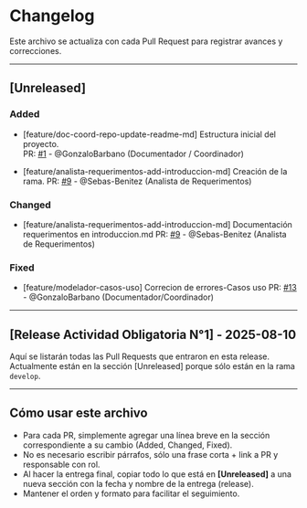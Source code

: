 # Changelog

Este archivo se actualiza con cada Pull Request para registrar avances y correcciones.

---

## [Unreleased]

### Added

- [feature/doc-coord-repo-update-readme-md] Estructura inicial del proyecto.  
  PR: [#1](https://github.com/GonzaloBarbano/SistemaProductoraVideos/pull/2) - @GonzaloBarbano (Documentador / Coordinador)

- [feature/analista-requerimentos-add-introduccion-md] Creación de la rama.
  PR: [#9](https://github.com/GonzaloBarbano/SistemaProductoraVideos/pull/9) - @Sebas-Benitez (Analista de Requerimentos)

### Changed

- [feature/analista-requerimentos-add-introduccion-md] Documentación requerimentos en introduccion.md
  PR: [#9](https://github.com/GonzaloBarbano/SistemaProductoraVideos/pull/9) - @Sebas-Benitez (Analista de Requerimentos)

### Fixed

- [feature/modelador-casos-uso] Correcion de errores-Casos uso
  PR: [#13](https://github.com/GonzaloBarbano/SistemaProductoraVideos/pull/13) - @GonzaloBarbano (Documentador/Coordinador)

---

## [Release Actividad Obligatoria N°1] - 2025-08-10

Aquí se listarán todas las Pull Requests que entraron en esta release.  
Actualmente están en la sección [Unreleased] porque sólo están en la rama `develop`.

---

## Cómo usar este archivo

- Para cada PR, simplemente agregar una línea breve en la sección correspondiente a su cambio (Added, Changed, Fixed).
- No es necesario escribir párrafos, sólo una frase corta + link a PR y responsable con rol.
- Al hacer la entrega final, copiar todo lo que está en **[Unreleased]** a una nueva sección con la fecha y nombre de la entrega (release).
- Mantener el orden y formato para facilitar el seguimiento.
